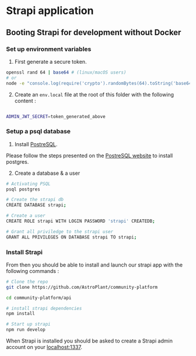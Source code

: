 # Strapi application

## Booting Strapi for development without Docker

### Set up environment variables

1. First generate a secure token.

```bash
openssl rand 64 | base64 # (linux/macOS users)
# or
node -e "console.log(require('crypto').randomBytes(64).toString('base64'))" # (all users)
```

2. Create an `env.local` file at the root of this folder with the following content :

```bash

ADMIN_JWT_SECRET=token_generated_above

```

### Setup a psql database

1. Install [PostreSQL](https://www.postgresql.org/).

Please follow the steps presented on the [PostreSQL website](https://www.postgresql.org/) to install postgres.

2. Create a database & a user

```bash
# Activating PSQL
psql postgres

# Create the strapi db
CREATE DATABASE strapi;

# Create a user
CREATE ROLE strapi WITH LOGIN PASSWORD 'strapi' CREATEDB;

# Grant all priviledge to the strapi user
GRANT ALL PRIVILEGES ON DATABASE strapi TO strapi;
```

### Install Strapi

From then you should be able to install and launch our strapi app with the following commands :

```bash
# Clone the repo
git clone https://github.com/AstroPlant/community-platform

cd community-platform/api

# install strapi dependencies
npm install

# Start up strapi
npm run develop
```

When Strapi is installed you should be asked to create a Strapi admin account on your [localhost:1337](localhost:1337).
